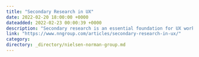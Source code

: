 ```yaml
---
title: "Secondary Research in UX"
date: 2022-02-20 18:00:00 +0000
dateadded: 2022-02-23 00:00:39 +0000
description: "Secondary research is an essential foundation for UX work, necessary to explore the problem space and scope of prior projects and to identify important questions and best practices in the field of study. It also helps to focus the scope of your own project and often saves money."
link: "https://www.nngroup.com/articles/secondary-research-in-ux/"
category:
directory: _directory/nielsen-norman-group.md
---
```

